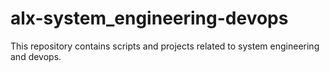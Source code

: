 # alx-system_engineering-devops



This repository contains scripts and projects related to system engineering and devops.

